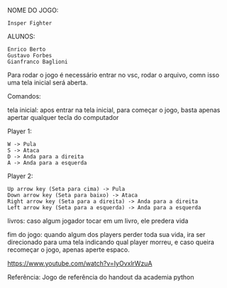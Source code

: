NOME DO JOGO:

    Insper Fighter

ALUNOS:

    Enrico Berto
    Gustavo Forbes
    Gianfranco Baglioni

Para rodar o jogo é necessário entrar no vsc, rodar o arquivo, comn isso uma tela inicial será aberta.

Comandos:

tela inicial:
    apos entrar na tela inicial, para começar o jogo, basta apenas apertar qualquer tecla do computador 

Player 1:

    W -> Pula
    S -> Ataca
    D -> Anda para a direita
    A -> Anda para a esquerda

Player 2:

    Up arrow key (Seta para cima) -> Pula
    Down arrow key (Seta para baixo) -> Ataca
    Right arrow key (Seta para a direita) -> Anda para a direita
    Left arrow key (Seta para a esquerda) -> Anda para a esquerda

livros:
    caso algum jogador tocar em um livro, ele predera vida 

fim do jogo:
    quando algum dos players perder toda sua vida, ira ser direcionado para uma tela indicando qual player morreu, e caso queira recomeçar o jogo, apenas aperte espaco.

https://www.youtube.com/watch?v=IyOvxlrWzuA

Referência:
Jogo de referência do handout da academia python
